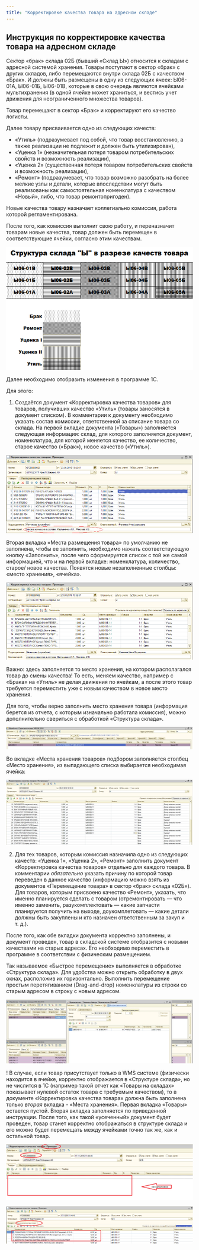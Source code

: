 ```yaml
---
title: "Корректировке качества товара на адресном складе"
---
```


## Инструкция по корректировке качества товара на адресном складе

Сектор «брак» склада 02Б (бывший «Склад Ы») относится к складам с адресной системой хранения. Товары поступают в сектор «брак» с других складов, либо перемещаются внутри склада 02Б с качеством «Брак». И должны быть размещены в одну из следующих ячеек: Ы06-01А, Ы06-01Б, Ы06-01В, которые в свою очередь являются ячейками мультихранения (в одной ячейке может храниться, и вестись учет движения для неограниченного множества товаров).

Товар перемещают в сектор «Брак» и корректируют его качество логисты.

Далее товару присваивается одно из следующих качеств:

- «Утиль» (подразумевает под собой, что товар восстановлению, а также реализации не подлежит и должен быть утилизирован),
- «Уценка 1» (незначительная потеря товаром потребительских свойств и возможность реализации),
- «Уценка 2» (существенная потеря товаром потребительских свойств и возможность реализации),
- «Ремонт» (подразумевает, что товар возможно разобрать на более мелкие узлы и детали, которые впоследствии могут быть реализованы как самостоятельная номенклатура с качеством «Новый», либо, что товар ремонтопригоден).

Новые качества товару назначает коллегиально комиссия, работа которой регламентирована.

После того, как комиссия выполнит свою работу, и переназначит товарам новые качества, товар должен быть перемещен в соответствующие ячейки, согласно этим качествам.

![](KBO/_attach/lu98563ruwoz_tmp_364aabe3e3c04d8d.png)

Далее необходимо отобразить изменения в программе 1С.

Для этого:

1. Создаётся документ «Корректировка качества товаров» для товаров, получивших качество «Утиль» (товары заносятся в документ списком). В комментарии к документу необходимо указать состав комиссии, ответственной за списание товара со склада. На первой вкладке документа («Товары») заполняется следующая информация: склад, для которого заполняется документ, номенклатура, для которой меняется качество, ее количество, старое качество («Брак»), новое качество («Утиль»).

![](KBO/_attach/lu98563ruwoz_tmp_9ce6dfecdb5cbfd4.png)

Вторая вкладка «Места размещения товара» по умолчанию не заполнена, чтобы ее заполнить, необходимо нажать соответствующую кнопку «Заполнить», после чего сформируется список с той же самой информацией, что и на первой вкладке: номенклатура, количество, старое/ новое качества. Появятся новые незаполненные столбцы: «место хранения», «ячейка».

![](KBO/_attach/lu98563ruwoz_tmp_cdab92f8c7ac9125.png)

Важно: здесь заполняется то место хранения, на котором располагался товар до смены качества! То есть, меняем качество, например с «Брака» на «Утиль» не делая движения по ячейкам, а после этого товар требуется переместить уже с новым качеством в новое место хранения.

Для того, чтобы верно заполнить место хранения товара (информация берется из отчета, с которым изначально работала комиссия), можно дополнительно свериться с обработкой «Структура склада».

![](KBO/_attach/lu98563ruwoz_tmp_c6fb16e179164e77.jpg)

 Во вкладке «Места хранения товаров» подбором заполняется столбец «Место хранения», из выпадающего списка выбирается необходимая ячейка:

![](KBO/_attach/lu98563ruwoz_tmp_c05026921b99145e.jpg)

2. Для тех товаров, которым комиссия назначила одно из следующих качеств: «Уценка 1», «Уценка 2», «Ремонт» заполнить документ «Корректировка качества товаров» отдельно для каждого товара. В комментарии _обязательно_ указать причину по которой товар переведен в данное качество (информацию можно взять из документов «Перемещение товара» в сектор «брак» склада «02Б»). Для товаров, которым присвоено качество «Ремонт», указать, что именно планируется сделать с товаром (отремонтировать — что именно заменить, разукомплектовать — какие запчасти планируется получить на выходе, доукомплетовать — какие детали должны быть закуплены и кто назначен ответственным за закуп и т. д.).

После того, как обе вкладки документа корректно заполнены, и документ проведен, товар в складской системе отобразится с новыми качествами на старых адресах. Его необходимо переместить в программе в соответствии с физическим размещением.

Так называемое «Быстрое перемещение» выполняется в обработке «Структура склада». Для удобства можно открыть обработку в двух окнах, расположив их горизонтально. Выполнить перемещение простым перетягиванием (Drag-and-drop) номенклатуры из строки со старым адресом в строку с новым адресом.

![](KBO/_attach/lu98563ruwoz_tmp_5bd9ccb733f748e3.jpg)

! В случае, если товар присутствует только в WMS системе (физически находится в ячейке, корректно отображается в «Структуре склада», но не числится в 1С (например такой отчет как «Товары на складах» показывает нулевой остаток товара с требуемым качеством), то в документе «Корректировка качества товара» должна быть заполнена только _вторая_ вкладка - «Места хранения». Первая вкладка «Товары» остается пустой. Вторая вкладка заполняется по приведенной инструкции. После того, как такой «усеченный» документ будет проведен, товар станет корректно отображаться в структуре склада и его можно будет перемещать между ячейками точно так же, как и остальной товар.

![](KBO/_attach/lu98563ruwoz_tmp_4dce3b21c04bdad9.png)

![](KBO/_attach/lu98563ruwoz_tmp_5e935b1f3611f819.png)
